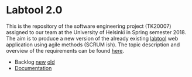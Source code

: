 # Labtool 2.0

This is the repository of the software engineering project (TK20007) assigned to our team at the University of Helsinki in Spring semester 2018. The aim is to produce a new version of the already existing [labtool](http://tktl-labtool.herokuapp.com/) web application using agile methods (SCRUM ish). The topic description and overview of the requirements can be found [here](https://studies.cs.helsinki.fi/ohtuprojekti/topic_descriptions/203).

- Backlog [new](https://github.com/labtool/labtool/projects/1) [old](https://docs.google.com/spreadsheets/d/1wfYeFRiMauQRatbCnSYI_PLEFFzRq0rX9pKsR6tte3g/edit?usp=sharing)
- [Documentation](https://github.com/labtool/labtool/wiki)
